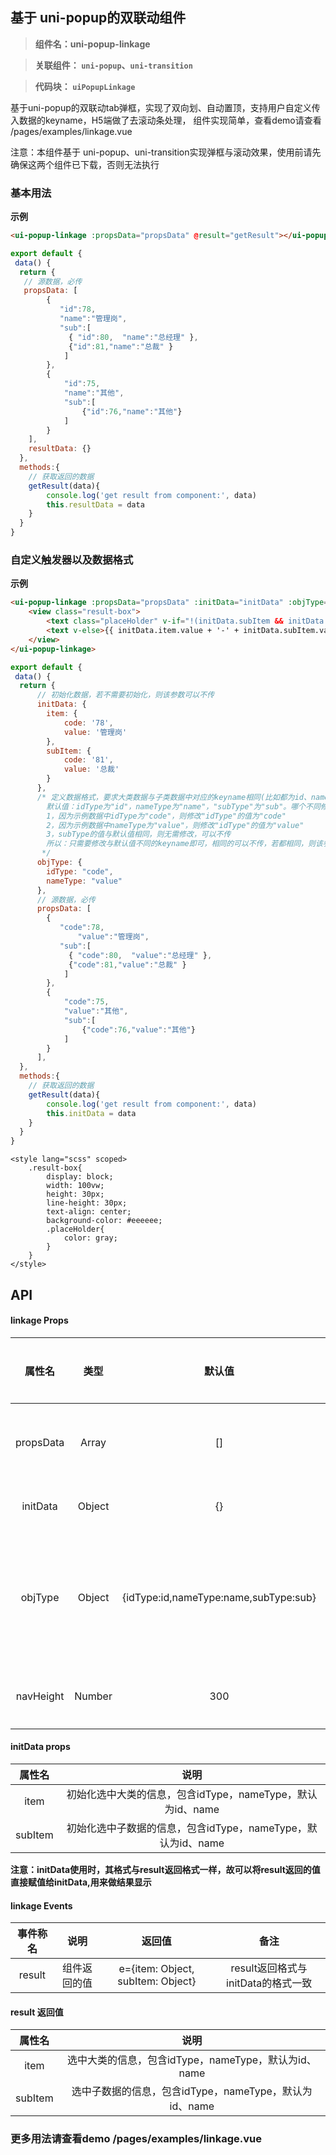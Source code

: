 
## 基于 uni-popup的双联动组件
> **组件名：uni-popup-linkage**

> **关联组件： `uni-popup`、`uni-transition`**

> **代码块： `uiPopupLinkage`**

基于uni-popup的双联动tab弹框，实现了双向划、自动置顶，支持用户自定义传入数据的keyname，H5端做了去滚动条处理，
组件实现简单，查看demo请查看 /pages/examples/linkage.vue

注意：本组件基于 uni-popup、uni-transition实现弹框与滚动效果，使用前请先确保这两个组件已下载，否则无法执行

### 基本用法

**示例**

```html
<ui-popup-linkage :propsData="propsData" @result="getResult"></ui-popup-linkage>
```

```javascript
export default {
 data() {
  return {
   // 源数据，必传
   propsData: [ 
        {			
           "id":78,
           "name":"管理岗",
           "sub":[
             { "id":80,  "name":"总经理" },
             {"id":81,"name":"总裁" }
		    ]
		},
        {
            "id":75,
            "name":"其他",
            "sub":[
                {"id":76,"name":"其他"}
            ]
		}
	],
    resultData: {}
  },
  methods:{
    // 获取返回的数据
    getResult(data){
        console.log('get result from component:', data)
		this.resultData = data
	}
  }
}

```

### 自定义触发器以及数据格式 

**示例**

```html
<ui-popup-linkage :propsData="propsData" :initData="initData" :objType="objType" navHeight="400" @result="getResult">
	<view class="result-box">
		<text class="placeHolder" v-if="!(initData.subItem && initData.subItem.value)">请选择</text>
		<text v-else>{{ initData.item.value + '-' + initData.subItem.value }}</text>
	</view>
</ui-popup-linkage>
```

```javascript
export default {
 data() {
  return {
	  // 初始化数据，若不需要初始化，则该参数可以不传
	  initData: {
	  	item: {
	  		code: '78',
	  		value: '管理岗'
	  	},
	  	subItem: {
	  		code: '81',
	  		value: '总裁'
	  	}
	  },
	  /* 定义数据格式，要求大类数据与子类数据中对应的keyname相同(比如都为id、name或者都为code、value)。
	  	默认值：idType为"id"，nameType为"name"，"subType"为"sub"。哪个不同修改哪个，如下：
	  	1，因为示例数据中idType为"code"，则修改"idType"的值为"code"
	  	2，因为示例数据中nameType为"value"，则修改"idType"的值为"value"
	  	3，subType的值与默认值相同，则无需修改，可以不传
	  	所以：只需要修改与默认值不同的keyname即可，相同的可以不传，若都相同，则该参数可以不传
	   */
	  objType: {
	  	idType: "code",
	  	nameType: "value"
	  },
	  // 源数据，必传
	  propsData: [ 
	  	{			
	  	   "code":78,
			   "value":"管理岗",
	  	   "sub":[
	  		 { "code":80,  "value":"总经理" },
	  		 {"code":81,"value":"总裁" }
	  		]
	  	},
	  	{
	  		"code":75,
	  		"value":"其他",
	  		"sub":[
	  			{"code":76,"value":"其他"}
	  		]
	  	}
	  ],
  },
  methods:{
    // 获取返回的数据
    getResult(data){
        console.log('get result from component:', data)
		this.initData = data
	}
  }
}
```


```style
<style lang="scss" scoped>
	.result-box{
		display: block;
		width: 100vw;
		height: 30px;
		line-height: 30px;
		text-align: center;
		background-color: #eeeeee;
		.placeHolder{
			color: gray;
		}
	}
</style>
```

## API

#### linkage Props 

|属性名|类型|默认值|是否必传|说明|
|:-:|:-:|:-:|:-:|:-:|
|propsData|Array|[]|是|源数据，大类与子类必须具备相同的id、name|
|initData|Object|{}|否|需要定义默认选中项时传值|
|objType|Object|{idType:id,nameType:name,subType:sub}|否|当propsData中对应的keyname（id、name、sub）与默认值不同时传值|
|navHeight|Number|300|否|当需要改变展示区高度时传值|

#### initData props
|属性名|说明|
|:-:| :-:|
|item|初始化选中大类的信息，包含idType，nameType，默认为id、name	|
|subItem|初始化选中子数据的信息，包含idType，nameType，默认为id、name|

**注意：initData使用时，其格式与result返回格式一样，故可以将result返回的值直接赋值给initData,用来做结果显示**

#### linkage Events

|事件称名|说明|返回值|备注|
|:-:|:-:|:-:|:-:|
|result|组件返回的值|e={item: Object, subItem: Object}|result返回格式与initData的格式一致  |

#### result 返回值

|属性名|说明|
|:-:| :-:|
|item|选中大类的信息，包含idType，nameType，默认为id、name|
|subItem|选中子数据的信息，包含idType，nameType，默认为id、name|

### 更多用法请查看demo /pages/examples/linkage.vue